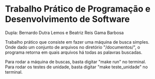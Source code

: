 # Trabalho Prático de Programação e Desenvolvimento de Software
Dupla: Bernardo Dutra Lemos e Beatriz Reis Gama Barbosa

Trabalho prático que consiste em fazer uma máquina de busca simples. Onde dado um conjunto de arquivos no diretório "/documentos/", o programa retorna em quais arquivos há todas as palavras buscadas.

Para rodar a máquina de buscas, basta digitar "make run" no terminal.\
Para rodar os testes de unidade, basta digitar "make teste_unidade" no terminal. 
